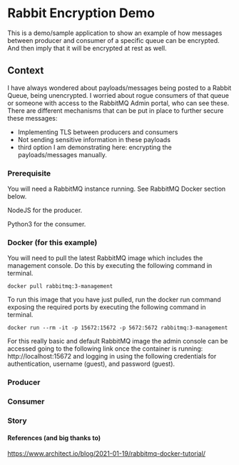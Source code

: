 # Rabbit Encryption Demo
This is a demo/sample application to show an example of how messages between producer and consumer of a specific queue can be encrypted. And then imply that it will be encrypted at rest as well.

## Context
I have always wondered about payloads/messages being posted to a Rabbit Queue, being unencrypted. I worried about rogue consumers of that queue or someone with access to the RabbitMQ Admin portal, who can see these. There are different mechanisms that can be put in place to further secure these messages: 
- Implementing TLS between producers and consumers
- Not sending sensitive information in these payloads
- third option I am demonstrating here: encrypting the payloads/messages manually.

### Prerequisite
You will need a RabbitMQ instance running. See RabbitMQ Docker section below.

NodeJS for the producer.

Python3 for the consumer.

### Docker (for this example)
You will need to pull the latest RabbitMQ image which includes the management console. Do this by executing the following command in terminal.

`docker pull rabbitmq:3-management`

To run this image that you have just pulled, run the docker run command exposing the required ports by executing the following command in terminal.

`docker run --rm -it -p 15672:15672 -p 5672:5672 rabbitmq:3-management`

For this really basic and default RabbitMQ image the admin console can be accessed going to the following link once the container is running: http://localhost:15672 and logging in using the following credentials for authentication, username (guest), and password (guest). 

### Producer


### Consumer


### Story


#### References (and big thanks to)
https://www.architect.io/blog/2021-01-19/rabbitmq-docker-tutorial/
